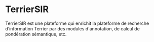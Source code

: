 # TerrierSIR
TerrierSIR est une plateforme qui enrichit la plateforme de recherche d’information Terrier par des modules d'annotation, de calcul de pondération sémantique, etc. 
